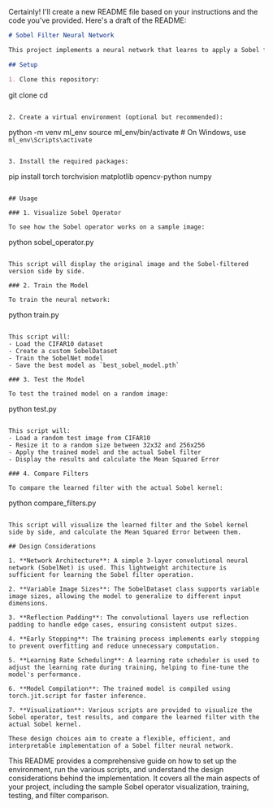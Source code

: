 Certainly! I'll create a new README file based on your instructions and the code you've provided. Here's a draft of the README:

```markdown:README.md
# Sobel Filter Neural Network

This project implements a neural network that learns to apply a Sobel filter to images. The network is trained on a dataset of input images and their corresponding Sobel-filtered outputs.

## Setup

1. Clone this repository:
   ```
   git clone <repository-url>
   cd <repository-directory>
   ```

2. Create a virtual environment (optional but recommended):
   ```
   python -m venv ml_env
   source ml_env/bin/activate  # On Windows, use `ml_env\Scripts\activate`
   ```

3. Install the required packages:
   ```
   pip install torch torchvision matplotlib opencv-python numpy
   ```

## Usage

### 1. Visualize Sobel Operator

To see how the Sobel operator works on a sample image:

```
python sobel_operator.py
```

This script will display the original image and the Sobel-filtered version side by side.

### 2. Train the Model

To train the neural network:

```
python train.py
```

This script will:
- Load the CIFAR10 dataset
- Create a custom SobelDataset
- Train the SobelNet model
- Save the best model as `best_sobel_model.pth`

### 3. Test the Model

To test the trained model on a random image:

```
python test.py
```

This script will:
- Load a random test image from CIFAR10
- Resize it to a random size between 32x32 and 256x256
- Apply the trained model and the actual Sobel filter
- Display the results and calculate the Mean Squared Error

### 4. Compare Filters

To compare the learned filter with the actual Sobel kernel:

```
python compare_filters.py
```

This script will visualize the learned filter and the Sobel kernel side by side, and calculate the Mean Squared Error between them.

## Design Considerations

1. **Network Architecture**: A simple 3-layer convolutional neural network (SobelNet) is used. This lightweight architecture is sufficient for learning the Sobel filter operation.

2. **Variable Image Sizes**: The SobelDataset class supports variable image sizes, allowing the model to generalize to different input dimensions.

3. **Reflection Padding**: The convolutional layers use reflection padding to handle edge cases, ensuring consistent output sizes.

4. **Early Stopping**: The training process implements early stopping to prevent overfitting and reduce unnecessary computation.

5. **Learning Rate Scheduling**: A learning rate scheduler is used to adjust the learning rate during training, helping to fine-tune the model's performance.

6. **Model Compilation**: The trained model is compiled using torch.jit.script for faster inference.

7. **Visualization**: Various scripts are provided to visualize the Sobel operator, test results, and compare the learned filter with the actual Sobel kernel.

These design choices aim to create a flexible, efficient, and interpretable implementation of a Sobel filter neural network.
```

This README provides a comprehensive guide on how to set up the environment, run the various scripts, and understand the design considerations behind the implementation. It covers all the main aspects of your project, including the sample Sobel operator visualization, training, testing, and filter comparison.